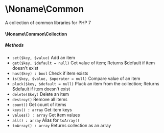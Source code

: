 \Noname\Common
=============

A collection of common libraries for PHP 7

#### \Noname\Common\Collection

##### Methods

* `set($key, $value)` Add an item
* `get($key, $default = null)` Get value of item; Returns $default if item doesn't exist
* `has($key) : bool` Check if item exists
* `is($key, $value, $operater = null)` Compare value of an item
* `pluck($key, $default = null)` Pluck an item from the collection; Returns $default if item doesn't exist
* `delete($key)` Delete an item
* `destroy()` Remove all items
* `count()` Get count of items
* `keys() : array` Get item keys
* `values() : array` Get item values
* `all() : array` Alias for `toArray()`
* `toArray() : array` Returns collection as an array